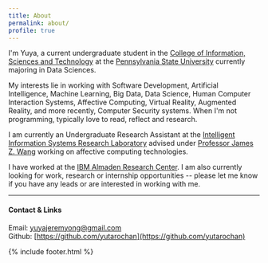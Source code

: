 ```yaml
---
title: About
permalink: about/
profile: true
---
```


I'm Yuya, a current undergraduate student in the [College of Information, Sciences and Technology](https://ist.psu.edu/) at the <a href="http://www.psu.edu/">Pennsylvania State University</a> currently majoring in Data Sciences.

My interests lie in working with Software Development, Artificial Intelligence, Machine Learning, Big Data, Data Science, Human Computer Interaction Systems, Affective Computing, Virtual Reality, Augmented Reality, and more recently, Computer Security systems. When I'm not programming, typically love to read, reflect and research.

I am currently an Undergraduate Research Assistant at the [Intelligent Information Systems Research Laboratory](http://iis.ist.psu.edu/) advised under [Professor James Z. Wang](http://wang.ist.psu.edu/docs/home.shtml) working on affective computing technologies.

I have worked at the [IBM Almaden Research Center](http://www.research.ibm.com/labs/almaden/index.shtml). I am also currently looking for work, research or internship opportunities -- please let me know if you have any leads or are interested in working with me.

***

#### Contact & Links
Email: [yuyajeremyong@gmail.com](mailto:yuyajeremyong@gmail.com)<br />
Github: [https://github.com/yutarochan](https://github.com/yutarochan)<br />

{% include footer.html %}

